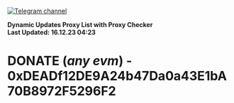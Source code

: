 [![Telegram channel](https://img.shields.io/endpoint?url=https://runkit.io/damiankrawczyk/telegram-badge/branches/master?url=https://t.me/n4z4v0d)](https://t.me/n4z4v0d) 

**Dynamic Updates Proxy List with Proxy Checker**  
**Last Updated: 16.12.23 04:23**

# DONATE (_any evm_) - 0xDEADf12DE9A24b47Da0a43E1bA70B8972F5296F2
